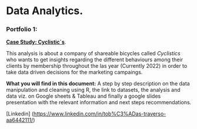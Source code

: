 # Data Analytics.

### Portfolio 1: 
[**Case Study: Cyclistic´s**](https://github.com/Tobias024/Portfolio/blob/main/Cyclistic%20case%20study.md).

This analysis is about a company of shareable bicycles called *Cyclistics* who wants to get insights regarding the different behaviours among their clients by membership throughout the las year (Currently 2022) in order to take data driven decisions for the marketing campaings.

**What you will find in this document:** A step by step description on the data manipulation and cleaning using R, the link to datasets, the analysis and data viz. on Google sheets & Tableau and finally a google slides presentation with the relevant information and next steps recommendations.

[Linkedin] (https://www.linkedin.com/in/tob%C3%ADas-traverso-aa6442111/)
